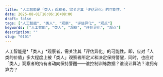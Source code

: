 ```yaml
---
title: "人工智能是「类人」观察者，需关注其「评估异化」的可能性。"
date: 2025-08-01T16:06:16+08:00
draft: false
tags: ["人工智能", "类人", "观察", "评估异化", "观点"]
keywords: ["人工智能", "类人", "观察", "评估异化", "观点"]
description: ""
slug: "0101"
---
```


人工智能是*「类人」*观察者，需关注其「评估异化」的可能性。即，应对「人类的价值」多大程度上被「类人」观察者所定义和决定保持警醒，同时，也应对「类人」观察者的持有者动向保持警醒——谁控制训练数据？谁设计算法？谁拥有算力？
